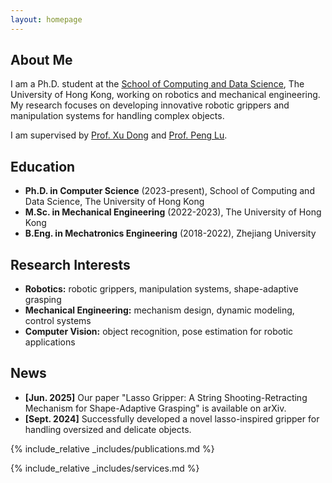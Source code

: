```yaml
---
layout: homepage
---
```


## About Me

I am a Ph.D. student at the [School of Computing and Data Science](https://www.cds.hku.hk/), The University of Hong Kong, working on robotics and mechanical engineering. My research focuses on developing innovative robotic grippers and manipulation systems for handling complex objects.

I am supervised by [Prof. Xu Dong](https://www.cs.hku.hk/people/academic-staff/dongxu) and [Prof. Peng Lu](https://mech.hku.hk/academic-staff/lu-p).

## Education

- **Ph.D. in Computer Science** (2023-present), School of Computing and Data Science, The University of Hong Kong
- **M.Sc. in Mechanical Engineering** (2022-2023), The University of Hong Kong  
- **B.Eng. in Mechatronics Engineering** (2018-2022), Zhejiang University

## Research Interests

- **Robotics:** robotic grippers, manipulation systems, shape-adaptive grasping
- **Mechanical Engineering:** mechanism design, dynamic modeling, control systems
- **Computer Vision:** object recognition, pose estimation for robotic applications

## News

- **[Jun. 2025]** Our paper "Lasso Gripper: A String Shooting-Retracting Mechanism for Shape-Adaptive Grasping" is available on arXiv.
- **[Sept. 2024]** Successfully developed a novel lasso-inspired gripper for handling oversized and delicate objects.

{% include_relative _includes/publications.md %}

{% include_relative _includes/services.md %}
